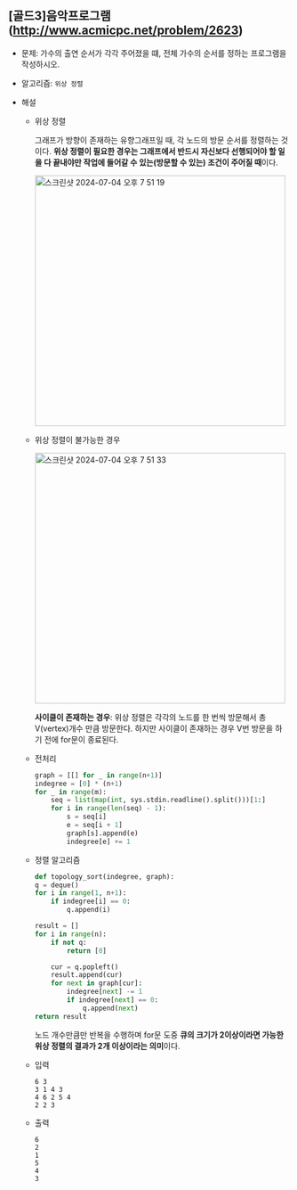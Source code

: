 ## [골드3]음악프로그램(http://www.acmicpc.net/problem/2623)

- 문제: 가수의 출연 순서가 각각 주어졌을 떄, 전체 가수의 순서를 정하는 프로그램을 작성하시오.

* 알고리즘: `위상 정렬`

* 해설

  - 위상 정렬

    그래프가 방향이 존재하는 유향그래프일 때, 각 노드의 방문 순서를 정렬하는 것이다. **위상 정렬이 필요한 경우는 그래프에서 반드시 자신보다 선행되어야 할 일을 다 끝내야만 작업에 들어갈 수 있는(방문할 수 있는) 조건이 주어질 때**이다.

    <img width="450" alt="스크린샷 2024-07-04 오후 7 51 19" src="https://github.com/kimchanho97/algorithm/assets/104095041/53f35ba4-1887-469e-86ce-643f1cabe3ee">

  - 위상 정렬이 불가능한 경우

    <img width="450" alt="스크린샷 2024-07-04 오후 7 51 33" src="https://github.com/kimchanho97/algorithm/assets/104095041/2a8fb1d8-1b53-42bc-8596-03e906b9d0e2">

    **사이클이 존재하는 경우**: 위상 정렬은 각각의 노드를 한 번씩 방문해서 총 V(vertex)개수 만큼 방문한다. 하지만 사이클이 존재하는 경우 V번 방문을 하기 전에 for문이 종료된다.

  - 전처리

    ```python
    graph = [[] for _ in range(n+1)]
    indegree = [0] * (n+1)
    for _ in range(m):
        seq = list(map(int, sys.stdin.readline().split()))[1:]
        for i in range(len(seq) - 1):
            s = seq[i]
            e = seq[i + 1]
            graph[s].append(e)
            indegree[e] += 1
    ```

  - 정렬 알고리즘

    ```python
    def topology_sort(indegree, graph):
    q = deque()
    for i in range(1, n+1):
        if indegree[i] == 0:
            q.append(i)

    result = []
    for i in range(n):
        if not q:
            return [0]

        cur = q.popleft()
        result.append(cur)
        for next in graph[cur]:
            indegree[next] -= 1
            if indegree[next] == 0:
                q.append(next)
    return result
    ```

    노드 개수만큼만 반복을 수행하며 for문 도중 **큐의 크기가 2이상이라면 가능한 위상 정렬의 결과가 2개 이상이라는 의미**이다.

  - 입력

    ```
    6 3
    3 1 4 3
    4 6 2 5 4
    2 2 3
    ```

  - 출력

    ```
    6
    2
    1
    5
    4
    3
    ```

<br>
